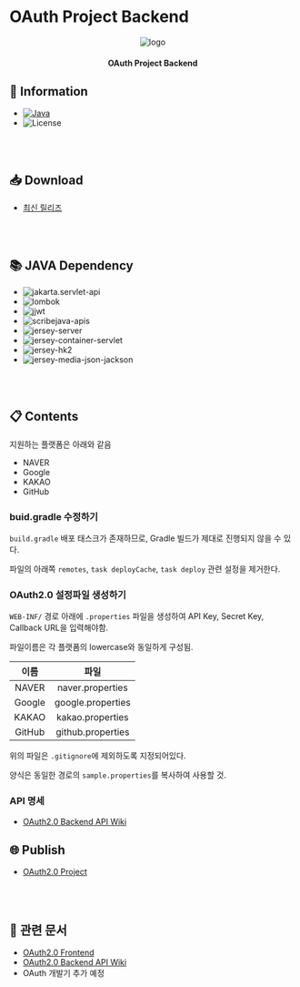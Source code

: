 # OAuth Project Backend

<p align="center"><img src="https://project.itcode.dev/oauth2/assets/images/logo.png" alt="logo" /></p>

<h4 align="center">OAuth Project Backend</h4>

## 📙 Information

* [![Java](http://img.shields.io/badge/java-v16.0.2-007396?style=flat&logo=java&logoWidth=25)](https://www.java.com/ko/)
* ![License](https://img.shields.io/github/license/RWB0104/api.itcode.dev-oauth2)

<br />
<br />

## 📥 Download

* [최신 릴리즈](https://github.com/RWB0104/api.itcode.dev-oauth2/releases/latest)

<br />
<br />

## 📚 JAVA Dependency

* ![jakarta.servlet-api](https://img.shields.io/badge/jakarta.servlet--api-v5.0.0-blue)
* ![lombok](https://img.shields.io/badge/lombok-v1.18.20-blue)
* ![jjwt](https://img.shields.io/badge/jjwt-v0.9.1-blue)
* ![scribejava-apis](https://img.shields.io/badge/scribejava--apis-v8.3.1-blue)
* ![jersey-server](https://img.shields.io/badge/jersey--server-v3.0.3-blue)
* ![jersey-container-servlet](https://img.shields.io/badge/jersey--container--servlet-v3.0.3-blue)
* ![jersey-hk2](https://img.shields.io/badge/jersey--hk2-v3.0.3-blue)
* ![jersey-media-json-jackson](https://img.shields.io/badge/jersey--media--json--jackson-v3.0.3-blue)

<br />
<br />

## 📋 Contents

지원하는 플랫폼은 아래와 같음

* NAVER
* Google
* KAKAO
* GitHub

### buid.gradle 수정하기

`build.gradle` 배포 태스크가 존재하므로, Gradle 빌드가 제대로 진행되지 않을 수 있다.

파일의 아래쪽 `remotes`, `task deployCache`, `task deploy` 관련 설정을 제거한다.

### OAuth2.0 설정파일 생성하기

`WEB-INF/` 경로 아래에 `.properties` 파일을 생성하여 API Key, Secret Key, Callback URL을 입력해야함.

파일이름은 각 플랫폼의 lowercase와 동일하게 구성됨.

|  이름  |       파일        |
| :----: | :---------------: |
| NAVER  | naver.properties  |
| Google | google.properties |
| KAKAO  | kakao.properties  |
| GitHub | github.properties |

위의 파일은 `.gitignore`에 제외하도록 지정되어있다.

양식은 동일한 경로의 `sample.properties`를 복사하여 사용할 것.

### API 명세

* [OAuth2.0 Backend API Wiki](https://github.com/RWB0104/api.itcode.dev-oauth2/wiki/OAuth2.0-Backend)

## 🌐 Publish

* [OAuth2.0 Project](https://project.itcode.dev/oauth2)

<br />
<br />

## 📄 관련 문서

* [OAuth2.0 Frontend](https://github.com/RWB0104/oauth2)
* [OAuth2.0 Backend API Wiki](https://github.com/RWB0104/api.itcode.dev-oauth2/wiki/OAuth2.0-Backend)
* OAuth 개발기 추가 예정